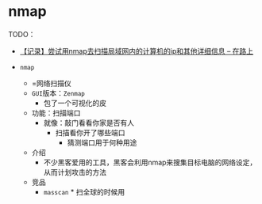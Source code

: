 # nmap


TODO：

* [【记录】尝试用nmap去扫描局域网内的计算机的ip和其他详细信息 – 在路上](https://www.crifan.com/try_use_nmap_to_scan_local_active_pc_got_ip_and_other_info/)


* `nmap`
  * =网络扫描仪
  * `GUI`版本：`Zenmap`
    * 包了一个可视化的皮
  * 功能：扫描端口
    * 就像：敲门看看你家是否有人
      * 扫描看你开了哪些端口
          * 猜测端口用于何种用途
  * 介绍
    * 不少黑客爱用的工具，黑客会利用nmap来搜集目标电脑的网络设定，从而计划攻击的方法
  * 竞品
    * `masscan`
          * 扫全球的时候用
